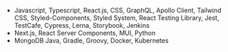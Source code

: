 - Javascript, Typescript, React.js, CSS, GraphQL, Apollo Client, Tailwind CSS, Styled-Components, Styled System, React Testing Library, Jest, TestCafe, Cypress, Lerna, Storybook, Jenkins
- Next.js, React Server Components, MUI, Python
- MongoDB Java, Gradle, Groovy, Docker, Kubernetes

